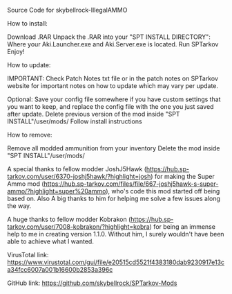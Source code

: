 Source Code for skybellrock-IllegalAMMO


How to install:

Download .RAR
Unpack the .RAR into your "SPT INSTALL DIRECTORY": Where your Aki.Launcher.exe and Aki.Server.exe is located.
Run SPTarkov
Enjoy!


How to update:

IMPORTANT: Check Patch Notes txt file or in the patch notes on SPTarkov website for important notes on how to update which may vary per update.

Optional: Save your config file somewhere if you have custom settings that you want to keep, and replace the config file with the one you just saved after update.
Delete previous version of the mod inside "SPT INSTALL"/user/mods/
Follow install instructions


How to remove:

Remove all modded ammunition from your inventory
Delete the mod inside "SPT INSTALL"/user/mods/


A special thanks to fellow modder JoshJ5Hawk (https://hub.sp-tarkov.com/user/6370-joshj5hawk/?highlight=josh) for making the Super Ammo mod (https://hub.sp-tarkov.com/files/file/667-joshj5hawk-s-super-ammo/?highlight=super%20ammo), who's code this mod started off being based on. Also A big thanks to him for helping me solve a few issues along the way.

A huge thanks to fellow modder Kobrakon (https://hub.sp-tarkov.com/user/7008-kobrakon/?highlight=kobra) for being an immense help to me in creating version 1.1.0. Without him, I surely wouldn't have been able to achieve what I wanted.


VirusTotal link: 
https://www.virustotal.com/gui/file/e20515cd5521f4383180dab9230917e13ca34fcc6007a001b16600b2853a396c

GitHub link: 
https://github.com/skybellrock/SPTarkov-Mods